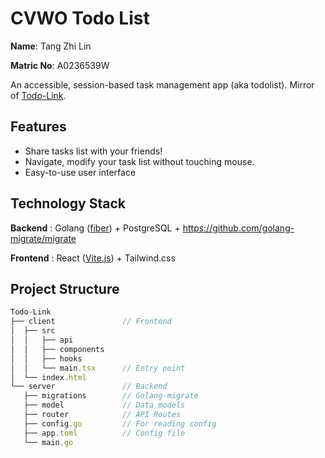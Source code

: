 # CVWO Todo List

**Name**: Tang Zhi Lin

**Matric No**: A0236539W

An accessible, session-based task management app (aka todolist). Mirror of [Todo-Link](https://github.com/Tex-Tang/Todo-Link).

## Features

- Share tasks list with your friends!
- Navigate, modify your task list without touching mouse.
- Easy-to-use user interface

## Technology Stack

**Backend** : Golang ([fiber](https://gofiber.io/)) + PostgreSQL + https://github.com/golang-migrate/migrate

**Frontend** : React ([Vite.js](https://vitejs.dev/)) + Tailwind.css

## Project Structure

```js
Todo-Link
├── client               // Frontend
│  ├── src
│  │   ├── api
│  │   ├── components
│  │   ├── hooks
│  │   └── main.tsx      // Entry point
│  └── index.html
└── server               // Backend
   ├── migrations        // Golang-migrate
   ├── model             // Data models
   ├── router            // API Routes
   ├── config.go         // For reading config
   ├── app.toml          // Config file
   └── main.go
```

